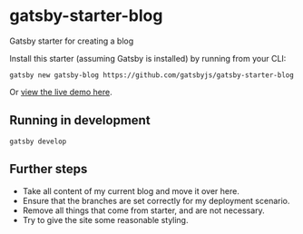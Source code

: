# gatsby-starter-blog

Gatsby starter for creating a blog

Install this starter (assuming Gatsby is installed) by running from your CLI:

`gatsby new gatsby-blog https://github.com/gatsbyjs/gatsby-starter-blog`

Or [view the live demo here](https://gatsby-starter-blog-demo.netlify.com/).

## Running in development

`gatsby develop`

## Further steps

* Take all content of my current blog and move it over here.
* Ensure that the branches are set correctly for my deployment scenario.
* Remove all things that come from starter, and are not necessary.
* Try to give the site some reasonable styling.
